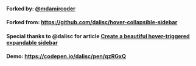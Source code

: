 #### Forked by: [@mdamircoder](https://github.com/mdamircoder)

#### Forked from: https://github.com/dalisc/hover-collapsible-sidebar

#### Special thanks to @dalisc for article [Create a beautiful hover-triggered expandable sidebar](https://medium.com/@9cv9official/create-a-beautiful-hover-triggered-expandable-sidebar-with-simple-html-css-and-javascript-9f5f80a908d1)

#### Demo: https://codepen.io/dalisc/pen/qzRGxQ

